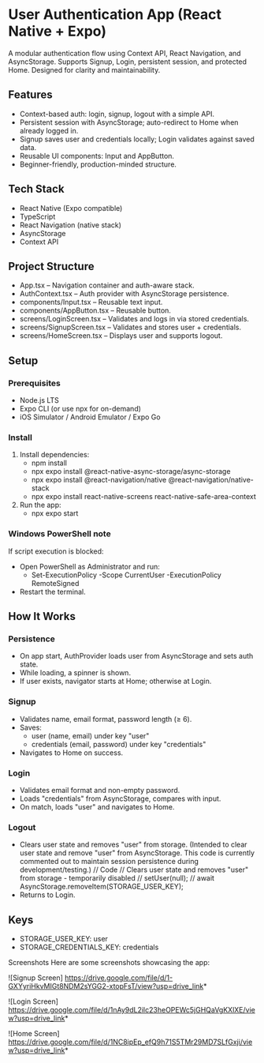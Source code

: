 # User Authentication App (React Native + Expo)

A modular authentication flow using Context API, React Navigation, and AsyncStorage. Supports Signup, Login, persistent session, and protected Home. Designed for clarity and maintainability.

## Features
- Context-based auth: login, signup, logout with a simple API.
- Persistent session with AsyncStorage; auto-redirect to Home when already logged in.
- Signup saves user and credentials locally; Login validates against saved data.
- Reusable UI components: Input and AppButton.
- Beginner-friendly, production-minded structure.

## Tech Stack
- React Native (Expo compatible)
- TypeScript
- React Navigation (native stack)
- AsyncStorage
- Context API

## Project Structure
- App.tsx – Navigation container and auth-aware stack.
- AuthContext.tsx – Auth provider with AsyncStorage persistence.
- components/Input.tsx – Reusable text input.
- components/AppButton.tsx – Reusable button.
- screens/LoginScreen.tsx – Validates and logs in via stored credentials.
- screens/SignupScreen.tsx – Validates and stores user + credentials.
- screens/HomeScreen.tsx – Displays user and supports logout.

## Setup

### Prerequisites
- Node.js LTS
- Expo CLI (or use npx for on-demand)
- iOS Simulator / Android Emulator / Expo Go

### Install
1. Install dependencies:
   - npm install
   - npx expo install @react-native-async-storage/async-storage
   - npx expo install @react-navigation/native @react-navigation/native-stack
   - npx expo install react-native-screens react-native-safe-area-context
2. Run the app:
   - npx expo start

### Windows PowerShell note
If script execution is blocked:
- Open PowerShell as Administrator and run:
  - Set-ExecutionPolicy -Scope CurrentUser -ExecutionPolicy RemoteSigned
- Restart the terminal.

## How It Works

### Persistence
- On app start, AuthProvider loads user from AsyncStorage and sets auth state.
- While loading, a spinner is shown.
- If user exists, navigator starts at Home; otherwise at Login.

### Signup
- Validates name, email format, password length (≥ 6).
- Saves:
  - user (name, email) under key "user"
  - credentials (email, password) under key "credentials"
- Navigates to Home on success.

### Login
- Validates email format and non-empty password.
- Loads "credentials" from AsyncStorage, compares with input.
- On match, loads "user" and navigates to Home.

### Logout
- Clears user state and removes "user" from storage. (Intended to clear user state and remove "user" from AsyncStorage.
This code is currently commented out to maintain session persistence during development/testing.)
// Code
// Clears user state and removes "user" from storage - temporarily disabled
// setUser(null);
// await AsyncStorage.removeItem(STORAGE_USER_KEY);
- Returns to Login.

## Keys
- STORAGE_USER_KEY: user
- STORAGE_CREDENTIALS_KEY: credentials

Screenshots
Here are some screenshots showcasing the app:

![Signup Screen] https://drive.google.com/file/d/1-GXYyriHkvMIGt8NDM2sYGG2-xtopFsT/view?usp=drive_link*

![Login Screen] https://drive.google.com/file/d/1nAy9dL2ilc23heOPEWc5jGHQaVgKXlXE/view?usp=drive_link*

![Home Screen] https://drive.google.com/file/d/1NC8ipEp_efQ9h71S5TMr29MD7SLfGxji/view?usp=drive_link*
